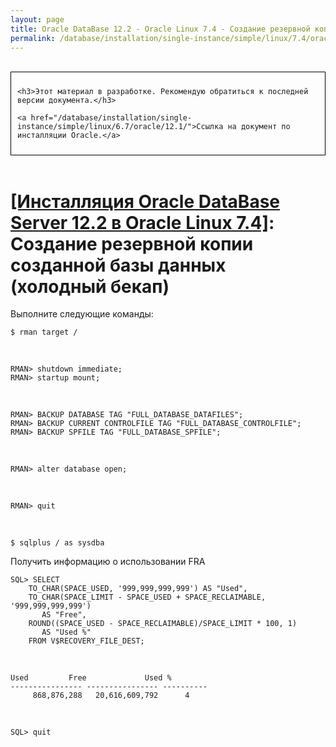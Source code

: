```yaml
---
layout: page
title: Oracle DataBase 12.2 - Oracle Linux 7.4 - Создание резервной копии созданной базы данных (холодный бекап)
permalink: /database/installation/single-instance/simple/linux/7.4/oracle/12.2/oracle-cold-backup/
---
```


<br/>

<div style="padding:10px; border:thin solid black;">

	<h3>Этот материал в разработке. Рекомендую обратиться к последней версии документа.</h3>

    <a href="/database/installation/single-instance/simple/linux/6.7/oracle/12.1/">Ссылка на документ по инсталляции Oracle.</a>

</div>

<br/>

# <a href="/database/installation/single-instance/simple/linux/7.4/oracle/12.2/">[Инсталляция Oracle DataBase Server 12.2 в Oracle Linux 7.4]</a>: Создание резервной копии созданной базы данных (холодный бекап)



Выполните следующие команды:

	$ rman target /

<br/>

	RMAN> shutdown immediate;  
	RMAN> startup mount;


<br/>

	RMAN> BACKUP DATABASE TAG "FULL_DATABASE_DATAFILES";
	RMAN> BACKUP CURRENT CONTROLFILE TAG "FULL_DATABASE_CONTROLFILE";
	RMAN> BACKUP SPFILE TAG "FULL_DATABASE_SPFILE";

<br/>

	RMAN> alter database open;


<br/>

	RMAN> quit

<br/>

	$ sqlplus / as sysdba



Получить информацию о использовании FRA


	SQL> SELECT
	    TO_CHAR(SPACE_USED, '999,999,999,999') AS "Used",
	    TO_CHAR(SPACE_LIMIT - SPACE_USED + SPACE_RECLAIMABLE, '999,999,999,999')
	       AS "Free",
	    ROUND((SPACE_USED - SPACE_RECLAIMABLE)/SPACE_LIMIT * 100, 1)
	       AS "Used %"
	    FROM V$RECOVERY_FILE_DEST;


<br/>

    Used		 Free		      Used %
    ---------------- ---------------- ----------
         868,876,288   20,616,609,792	   4

<br/>

	SQL> quit
